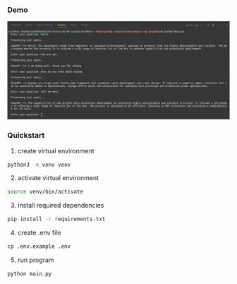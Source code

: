 ### Demo

![Demo Image](images/demo.png)

### Quickstart

1. create virtual environment

```bash
python3 -m venv venv
```
2. activate virtual environment

```bash
source venv/bin/activate
```

3. install required dependencies

```bash
pip install -r requirements.txt
```

4. create .env file

```bash
cp .env.example .env
```

5. run program

```bash
python main.py
```
